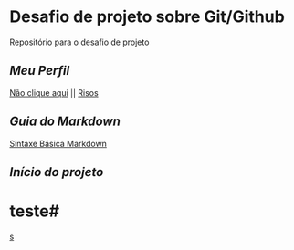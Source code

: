 # Desafio de projeto sobre Git/Github
Repositório para o desafio de projeto

## *Meu Perfil*
[Não clique aqui](https://i.postimg.cc/g0RZtR14/mamaco.jpg) || [Risos](https://github.com/LHTCardoso)

## *Guia do Markdown*
[Sintaxe Básica Markdown](https://www.markdownguide.org/basic-syntax/)

## *Início do projeto*

# teste#
[s](https://i.postimg.cc/g0RZtR14/mamaco.jpg)

